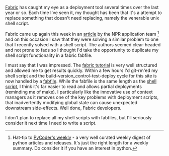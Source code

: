 <!--
.. title: Experimenting with fabric for deployments
.. slug: experimenting-with-fabric-for-deployments
.. date: 2013/02/24 16:50:06
.. tags: Python, UNIX
.. link: 
.. description: 
-->


[Fabric](http://fabfile.org) has caught my eye as a deployment tool several times over the last year or so. Each time I've seen it, my thought has been that it's a attempt to replace something that doesn't need replacing, namely the venerable unix shell script.

Fabric came up again this week in an [article](http://blog.apps.npr.org/2013/02/14/app-template-redux.html) by the NPR application team [^1] and on this occasion I saw that they were solving a similar problem to one that I recently solved with a shell script. The authors seemed clear-headed and not prone to fads so I thought I'd take the opportunity to duplicate my shell script functionality in a fabric fabfile.

I must say that I was impressed. The [fabric tutorial](http://docs.fabfile.org/en/1.5/tutorial.html) is very well structured and allowed me to get results quickly. Within a few hours I'd git-rm'ed my shell script and the build-version\_control-test-deploy cycle for this site is now handled by a [fabfile](https://github.com/edwinsteele/wordspeak.org/blob/master/fabfile.py). While the fabfile is the same length as the [shell script](https://github.com/edwinsteele/setup-scripts/blob/5e4354fcefd41cd5e93bc20736e66b2291c168ab/wordspeaksync.sh), I think it's far easier to read and allows partial deployments (reminding me of make). I particularly like the innovative use of context managers as it removes one of the key problems with deployment scripts, that inadvertently modifying global state can cause unexpected downstream side-effects. Well done, Fabric developers.

I don't plan to replace all my shell scripts with fabfiles, but I'll seriously consider it next time I need to write a script.

[^1]: Hat-tip to [PyCoder's weekly](http://www.pycoders.com) - a very well curated weekly digest of python articles and releases. It's just the right length for a weekly summary. Do consider it if you have an interest in python.
